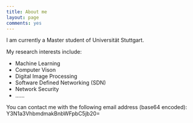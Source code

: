 ```yaml
---
title: About me
layout: page
comments: yes
---
```


I am currently a Master student of Universität Stuttgart.  

My research interests include:  
 - Machine Learning  
 - Computer Vison
 - Digital Image Processing
 - Software Defined Networking (SDN)  
 - Network Security  
 - ......
   
You can contact me with the following email address (base64 encoded):  
  Y3N1a3VhbmdmakBnbWFpbC5jb20=